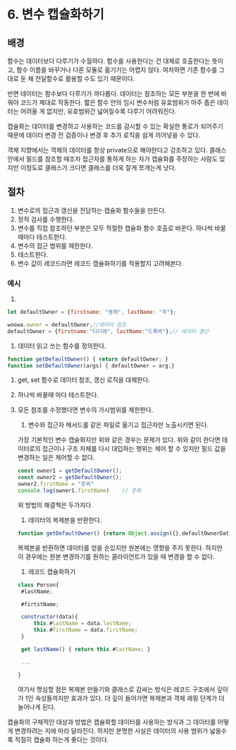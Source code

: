 # 6. 변수 캡슐화하기

## 배경

함수는 데이터보다 다루기가 수월하다. 함수를 사용한다는 건 대체로 호출한다는 뜻이고, 함수 이름을 바꾸거나 다른 모듈로 옮기기는 어렵지 않다. 여차하면 기존 함수를 그대로 둔 채 전달함수로 활용할 수도 있기 때문이다.

반면 데이터는 함수보다 다루기가 까다롭다. 데이터는 참조하는 모든 부분을 한 번에 바꿔야 코드가 제대로 작동한다. 짧은 함수 안의 임시 변수처럼 유효범위가 아주 좁은 데이터는 어려울 게 없지만, 유효범위간 넓어질수록 다루기 어려워진다.

캡슐화는 데이터를 변경하고 사용하는 코드를 감시할 수 있는 확실한 통로가 되어주기 때문에 데이터 변경 전 검증이나 변경 후 추가 로직을 쉽게 끼어넣을 수 있다.

객체 지향에서는 객체의 데이터를 항상 private으로 해야한다고 강조하고 있다. 클래스 안에서 필드를 참조할 때조차 접근자를 통하게 하는 자가 캡슐화를 주장하는 사람도 있지만 이정도로 클래스가 크다면 클래스를 더욱 잘게 쪼개는게 낫다.

## 절차

1. 변수로의 접근과 갱신을 전담하는 캡슐화 함수들을 만든다.
2. 정적 검사를 수행한다.
3. 변수를 직접 참조하던 부분은 모두 적절한 캡슐화 함수 호출로 바꾼다. 하나씩 바꿀 때마다 테스트한다.
4. 변수의 접근 범위를 제한한다.
5. 테스트한다.
6. 변수 값이 레코드라면 레코드 캡슐화하기를 적용할지 고려해본다.

### 예시

1. 

```jsx
let defaultOwner = {firstname: "동혁", lastName: "주"};

woowa.owner = defaultOwner;//데이터 참조
defaultOwner = {firstname:"디디에", lastName:"드록바"};// 데이터 갱신
```

1. 데이터 읽고 쓰는 함수를 정의한다.

```jsx
function getDefaultOwner() { return defaultOwner; }
function setDefaultOwner(args) { defaultOwner = arg;} 
```

1. get, set 함수로 데이터 참조, 갱신 로직을 대체한다.

2. 하나씩 바꿀때 마다 테스트한다.

3. 모든 참조를 수정했다면 변수의 가시범위를 제한한다.

   1. 변수와 접근자 메서드를 같은 파일로 옮기고 접근자만 노출시키면 된다.

   가장 기본적인 변수 캡슐화지만 위와 같은 경우는 문제가 있다. 위와 같이 한다면 데이터로의 접근이나 구조 자체를 다시 대입하는 행위는 제어 할 수 있지만 필드 값을 변경하는 일은 제어할 수 없다.

   ```jsx
   const owner1 = getDefaultOwner();
   const owner2 = getDefaultOwner();
   owner2.firstName = "준찌"
   console.log(owner1.firstName)    // 준찌
   ```

   위 방법의 해결책은 두가지다.

   1. 데이터의 복제본을 반환한다.

   ```jsx
   function getDefaultOwner() {return Object.assign({},defaultOwnerData);}
   ```

   복제본을 반환하면 데이터를 얻을 순있지만 원본에는 영향을 주지 못한다. 하지만 이 경우에는 원본 변경하기를 원하는 클라이언트가 있을 때 변경을 할 수 없다.

   1. 레코드 캡슐화하기

   ```jsx
   class Person{
   	#lastName;
   
   	#firtstName;
   
   	constructor(data){
   		this.#lastName = data.lastName;
   		this.#firstName = data.firstName;
   	}
   
   	get lastName() { return this.#lastName; }
   
   	...
   
   }
   ```

   여기서 명심할 점은 복제본 만들기와 클래스로 감싸는 방식은 레코드 구조에서 깊이가 1인 속성들까지만 효과가 있다. 더 깊이 들어가면 복제본과 객체 래핑 단계가 더 늘어나게 된다.

캡슐화의 구체적인 대상과 방법은 캡슐화할 데이터를 사용하는 방식과 그 데이터를 어떻게 변경하려는 지에 따라 달라진다. 하지만 분명한 사실은 데이터의 사용 범위가 넓을수록 적절히 캡슐화 하는게 좋다는 것이다.